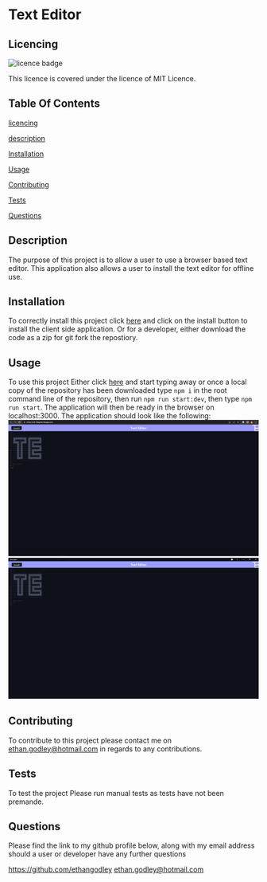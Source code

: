 # Text Editor 

## Licencing
![licence badge](https://img.shields.io/badge/licence-MIT%20Licence-brightgreen) 
 
This licence is covered under the licence of MIT Licence. 

## Table Of Contents
[licencing](#licencing) 

[description](#description) 

[Installation](#installation) 

[Usage](#usage) 

[Contributing](#contributing) 

[Tests](#tests) 

[Questions](#questions) 

## Description
The purpose of this project is to allow a user to use a browser based text editor. This application also allows a user to install the text editor for offline use.  

## Installation
To correctly install this project click [here](https://ethan-tech-blog.herokuapp.com/) and click on the install button to install the client side application. Or for a developer, either download the code as a zip for git fork the repostiory. 

## Usage
To use this project Either click [here](https://ethan-tech-blog.herokuapp.com) and start typing away or once a local copy of the repository has been downloaded type `npm i` in the root command line of the repository, then run `npm run start:dev`, then type `npm run start`. The application will then be ready in the browser on localhost:3000. The application should look like the following: ![browser app](./Mockup/Online.PNG) ![installed app](./Mockup/app.PNG) 

## Contributing 
To contribute to this project please contact me on ethan.godley@hotmail.com in regards to any contributions. 

## Tests
To test the project Please run manual tests as tests have not been premande.  
 
## Questions 
Please find the link to my github profile below, along with my email address should a user or developer have any further questions 

https://github.com/ethangodley ethan.godley@hotmail.com
